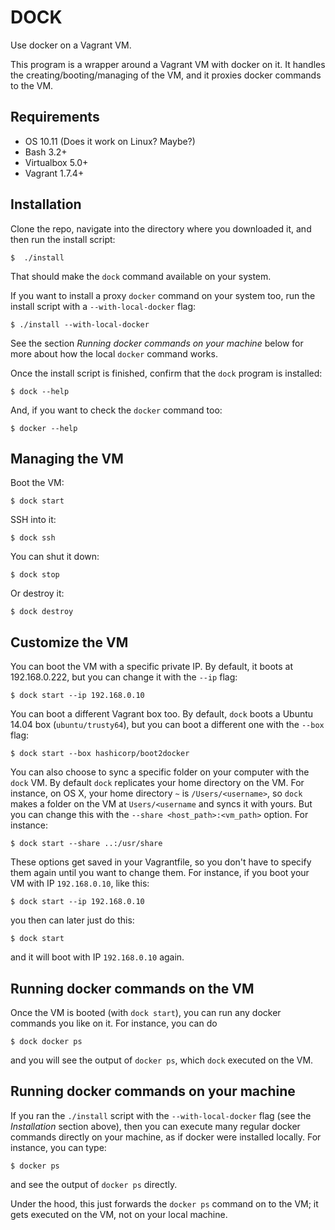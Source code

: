 DOCK
====

Use docker on a Vagrant VM.

This program is a wrapper around a Vagrant VM with docker on it. It
handles the creating/booting/managing of the VM, and it proxies docker 
commands to the VM.


Requirements
------------

* OS 10.11 (Does it work on Linux? Maybe?)
* Bash 3.2+
* Virtualbox 5.0+
* Vagrant 1.7.4+


Installation
------------

Clone the repo, navigate into the directory where you downloaded it,
and then run the install script:

    $  ./install 

That should make the `dock` command available on your system.

If you want to install a proxy `docker` command on your system too,
run the install script with a `--with-local-docker` flag:

    $ ./install --with-local-docker

See the section _Running docker commands on your machine_ below for more
about how the local `docker` command works.

Once the install script is finished, confirm that the `dock` program 
is installed:

    $ dock --help

And, if you want to check the `docker` command too:

    $ docker --help 


Managing the VM
---------------

Boot the VM:

    $ dock start

SSH into it:

    $ dock ssh

You can shut it down:

    $ dock stop

Or destroy it:

    $ dock destroy


Customize the VM
----------------

You can boot the VM with a specific private IP. By default, it boots
at 192.168.0.222, but you can change it with the `--ip` flag:

    $ dock start --ip 192.168.0.10

You can boot a different Vagrant box too. By default, `dock` boots a 
Ubuntu 14.04 box (`ubuntu/trusty64`), but you can boot a different one
with the `--box` flag: 

    $ dock start --box hashicorp/boot2docker

You can also choose to sync a specific folder on your computer with the `dock` VM. By default `dock` replicates your home directory on the VM. For instance, on OS X, your home directory `~` is `/Users/<username>`, so `dock` makes a folder on the VM at `Users/<username` and syncs it with yours. But you can change this with the `--share <host_path>:<vm_path>` option. For instance:

    $ dock start --share ..:/usr/share

These options get saved in your Vagrantfile, so you don't have to specify 
them again until you want to change them. For instance, if you boot 
your VM with IP `192.168.0.10`, like this:

    $ dock start --ip 192.168.0.10

you then can later just do this:

    $ dock start

and it will boot with IP `192.168.0.10` again.


Running docker commands on the VM
---------------------------------

Once the VM is booted (with `dock start`), you can run any docker commands
you like on it. For instance, you can do

    $ dock docker ps

and you will see the output of `docker ps`, which `dock` executed on
the VM.


Running docker commands on your machine
---------------------------------------

If you ran the `./install` script with the `--with-local-docker` flag 
(see the _Installation_ section above), then you can execute many
regular docker commands directly on your machine, as if docker were
installed locally. For instance, you can type:

    $ docker ps

and see the output of `docker ps` directly.

Under the hood, this just forwards the `docker ps` command on to the VM; 
it gets executed on the VM, not on your local machine.
